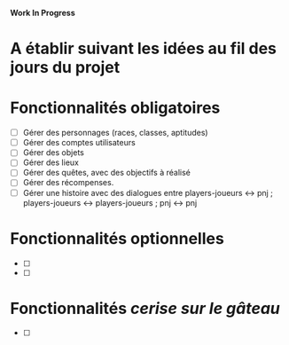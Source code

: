 **Work In Progress**

# A établir suivant les idées au fil des jours du projet

# Fonctionnalités obligatoires

- [ ] Gérer des personnages (races, classes, aptitudes)
- [ ] Gérer des comptes utilisateurs
- [ ] Gérer des objets
- [ ] Gérer des lieux
- [ ] Gérer des quêtes, avec des objectifs à réalisé
- [ ] Gérer des récompenses.
- [ ] Gérer une histoire avec des dialogues entre players-joueurs <-> pnj ; players-joueurs <-> players-joueurs ; pnj <-> pnj

# Fonctionnalités optionnelles

- [ ]
- [ ]

# Fonctionnalités _cerise sur le gâteau_

- [ ]
